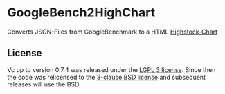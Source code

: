 # GoogleBench2HighChart
Converts JSON-Files from GoogleBenchmark to a HTML [Highstock-Chart](http://www.highcharts.com/ "Highcharts Homepage")

## License

Vc up to version 0.7.4 was released under the [LGPL 3 license](http://opensource.org/licenses/LGPL-3.0).
Since then the code was relicensed to the [3-clause BSD license](http://opensource.org/licenses/BSD-3-Clause) and subsequent releases will use the BSD.